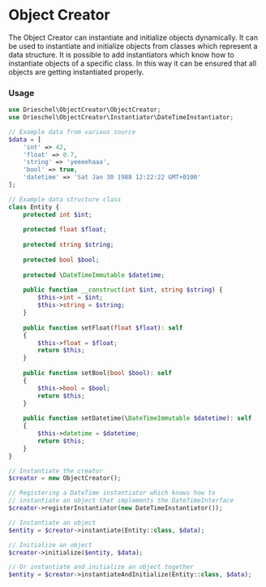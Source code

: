 # Object Creator
The Object Creator can instantiate and initialize objects dynamically. It can be used to instantiate and initialize objects from classes which represent a data structure. It is possible to add instantiators which know how to instantiate objects of a specific class. In this way it can be ensured that all objects are getting instantiated properly. 

### Usage

```php
use Drieschel\ObjectCreator\ObjectCreator;
use Drieschel\ObjectCreator\Instantiator\DateTimeInstantiator;

// Example data from various source
$data = [
    'int' => 42,
    'float' => 0.7,
    'string' => 'yeeeehaaa',
    'bool' => true,
    'datetime' => 'Sat Jan 30 1988 12:22:22 GMT+0100'
];

// Example data structure class
class Entity {
    protected int $int;
    
    protected float $float;
    
    protected string $string;
    
    protected bool $bool;
    
    protected \DateTimeImmutable $datetime;
    
    public function __construct(int $int, string $string) {
        $this->int = $int;
        $this->string = $string;
    }
    
    public function setFloat(float $float): self
    {
        $this->float = $float;
        return $this;
    }
        
    public function setBool(bool $bool): self
    {
        $this->bool = $bool;
        return $this;
    }
        
    public function setDatetime(\DateTimeImmutable $datetime): self
    {
        $this->datetime = $datetime;
        return $this;
    }
}

// Instantiate the creator
$creator = new ObjectCreator();

// Registering a DateTime instantiator which knows how to
// instantiate an object that implements the DateTimeInterface 
$creator->registerInstantiator(new DateTimeInstantiator());

// Instantiate an object
$entity = $creator->instantiate(Entity::class, $data);

// Initialize an object
$creator->initialize($entity, $data);

// Or instantiate and initialize an object together 
$entity = $creator->instantiateAndInitialize(Entity::class, $data);
```
